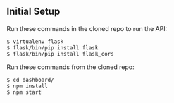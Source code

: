 ## Initial Setup
Run these commands in the cloned repo to run the API:
```
$ virtualenv flask
$ flask/bin/pip install flask
$ flask/bin/pip install flask_cors
```

Run these commands from the cloned repo:
```
$ cd dashboard/
$ npm install
$ npm start
```
